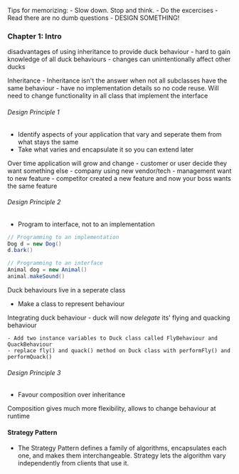 Tips for memorizing:
    - Slow down. Stop and think.
    - Do the excercises
    - Read there are no dumb questions
    - DESIGN SOMETHING!

### Chapter 1: Intro

disadvantages of using inheritance to provide duck behaviour
    <!-- - Code is duplicated across subclasses -->
    - hard to gain knowledge of all duck behaviours
    - changes can unintentionally affect other ducks

Inheritance
    - Inheritance isn't the answer when not all subclasses have the same behaviour
    - have no implementation details so no code reuse. Will need to change functionality in all class that implement the interface

###### Design Principle 1
- Identify aspects of your application that vary and seperate them from what stays the same
- Take what varies and encapsulate it so you can extend later

Over time application will grow and change
    - customer or user decide they want something else
    - company using new vendor/tech
    - management want to new feature
    - competitor created a new feature and now your boss wants the same feature


###### Design Principle 2
- Program to interface, not to an implementation

```Java
// Programming to an implementation
Dog d = new Dog()
d.bark()

// Programming to an interface
Animal dog = new Animal()
animal.makeSound()

```

Duck behaviours live in a seperate class
- Make a class to represent behaviour

Integrating duck behaviour
    - duck will now *delegate* its' flying and quacking behaviour

    - Add two instance variables to Duck class called FlyBehaviour and QuackBehaviour
    - replace fly() and quack() method on Duck class with performFly() and performQuack()

###### Design Principle 3
- Favour composition over inheritance

Composition gives much more flexibility, allows to change behaviour at runtime

#### Strategy Pattern
- The Strategy Pattern defines a family of algorithms,
encapsulates each one, and makes them interchangeable. Strategy
lets the algorithm vary independently from clients that use it.

